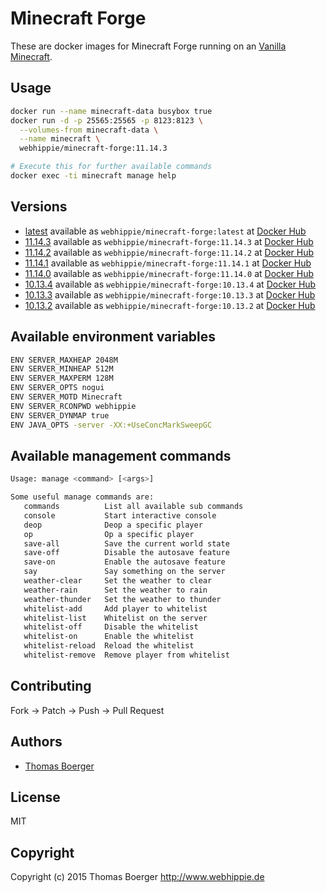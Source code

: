 # Minecraft Forge

These are docker images for Minecraft Forge running on an
[Vanilla Minecraft](https://registry.hub.docker.com/u/webhippie/minecraft-vanilla/).


## Usage

```bash
docker run --name minecraft-data busybox true
docker run -d -p 25565:25565 -p 8123:8123 \
  --volumes-from minecraft-data \
  --name minecraft \
  webhippie/minecraft-forge:11.14.3

# Execute this for further available commands
docker exec -ti minecraft manage help
```


## Versions

* [latest](https://github.com/dockhippie/minecraft-forge/tree/master)
  available as ```webhippie/minecraft-forge:latest``` at
  [Docker Hub](https://registry.hub.docker.com/u/webhippie/minecraft-forge/)
* [11.14.3](https://github.com/dockhippie/minecraft-forge/tree/11.14.3)
  available as ```webhippie/minecraft-forge:11.14.3``` at
  [Docker Hub](https://registry.hub.docker.com/u/webhippie/minecraft-forge/)
* [11.14.2](https://github.com/dockhippie/minecraft-forge/tree/11.14.2)
  available as ```webhippie/minecraft-forge:11.14.2``` at
  [Docker Hub](https://registry.hub.docker.com/u/webhippie/minecraft-forge/)
* [11.14.1](https://github.com/dockhippie/minecraft-forge/tree/11.14.1)
  available as ```webhippie/minecraft-forge:11.14.1``` at
  [Docker Hub](https://registry.hub.docker.com/u/webhippie/minecraft-forge/)
* [11.14.0](https://github.com/dockhippie/minecraft-forge/tree/11.14.0)
  available as ```webhippie/minecraft-forge:11.14.0``` at
  [Docker Hub](https://registry.hub.docker.com/u/webhippie/minecraft-forge/)
* [10.13.4](https://github.com/dockhippie/minecraft-forge/tree/10.13.4)
  available as ```webhippie/minecraft-forge:10.13.4``` at
  [Docker Hub](https://registry.hub.docker.com/u/webhippie/minecraft-forge/)
* [10.13.3](https://github.com/dockhippie/minecraft-forge/tree/10.13.3)
  available as ```webhippie/minecraft-forge:10.13.3``` at
  [Docker Hub](https://registry.hub.docker.com/u/webhippie/minecraft-forge/)
* [10.13.2](https://github.com/dockhippie/minecraft-forge/tree/10.13.2)
  available as ```webhippie/minecraft-forge:10.13.2``` at
  [Docker Hub](https://registry.hub.docker.com/u/webhippie/minecraft-forge/)


## Available environment variables

```bash
ENV SERVER_MAXHEAP 2048M
ENV SERVER_MINHEAP 512M
ENV SERVER_MAXPERM 128M
ENV SERVER_OPTS nogui
ENV SERVER_MOTD Minecraft
ENV SERVER_RCONPWD webhippie
ENV SERVER_DYNMAP true
ENV JAVA_OPTS -server -XX:+UseConcMarkSweepGC
```


## Available management commands

```bash
Usage: manage <command> [<args>]

Some useful manage commands are:
   commands          List all available sub commands
   console           Start interactive console
   deop              Deop a specific player
   op                Op a specific player
   save-all          Save the current world state
   save-off          Disable the autosave feature
   save-on           Enable the autosave feature
   say               Say something on the server
   weather-clear     Set the weather to clear
   weather-rain      Set the weather to rain
   weather-thunder   Set the weather to thunder
   whitelist-add     Add player to whitelist
   whitelist-list    Whitelist on the server
   whitelist-off     Disable the whitelist
   whitelist-on      Enable the whitelist
   whitelist-reload  Reload the whitelist
   whitelist-remove  Remove player from whitelist
```


## Contributing

Fork -> Patch -> Push -> Pull Request


## Authors

* [Thomas Boerger](https://github.com/tboerger)


## License

MIT


## Copyright

Copyright (c) 2015 Thomas Boerger <http://www.webhippie.de>
